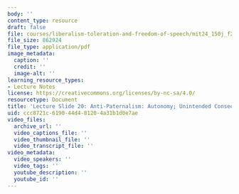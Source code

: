```yaml
---
body: ''
content_type: resource
draft: false
file: courses/liberalism-toleration-and-freedom-of-speech/mit24_150j_f23_lec20.pdf
file_size: 862924
file_type: application/pdf
image_metadata:
  caption: ''
  credit: ''
  image-alt: ''
learning_resource_types:
- Lecture Notes
license: https://creativecommons.org/licenses/by-nc-sa/4.0/
resourcetype: Document
title: 'Lecture Slide 20: Anti-Paternalism: Autonomy; Unintended Consequences'
uid: ccc8721c-6190-44d4-8120-4a31b1d0e7ae
video_files:
  archive_url: ''
  video_captions_file: ''
  video_thumbnail_file: ''
  video_transcript_file: ''
video_metadata:
  video_speakers: ''
  video_tags: ''
  youtube_description: ''
  youtube_id: ''
---
```

